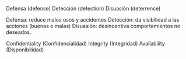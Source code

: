 Defensa (defense)
Detección (detection)
Disuasión (deterrence)

Defensa: reduce malos usos y accidentes
Detección: da visibilidad a las acciones (buenas o
malas)
Disuasión: desincentiva comportamientos no
deseados.

Confidentiality (Confidencialidad)
Integrity (Integridad)
Availability (Disponibilidad)